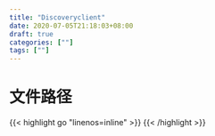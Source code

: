 ```yaml
---
title: "Discoveryclient"
date: 2020-07-05T21:18:03+08:00
draft: true
categories: [""]
tags: [""]
---
```

<!--more-->
# 文件路径
{{< highlight go "linenos=inline" >}}
{{< /highlight >}}

